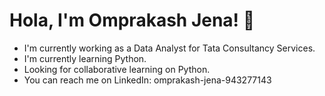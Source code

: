 # Hola, I'm Omprakash Jena! 👋

 - I'm currently working as a Data Analyst for Tata Consultancy Services.
 - I'm currently learning Python.
 - Looking for collaborative learning on Python.
 - You can reach me on LinkedIn: omprakash-jena-943277143

<!---
omprakash-jena-00/omprakash-jena-00 is a ✨ special ✨ repository because its `README.md` (this file) appears on your GitHub profile.
You can click the Preview link to take a look at your changes.
--->
